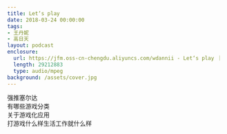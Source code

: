 ```yaml
---
title: Let‘s play
date: 2018-03-24 00:00:00
tags:
- 王丹妮
- 高日天
layout: podcast
enclosure:
  url: https://jfm.oss-cn-chengdu.aliyuncs.com/wdannii - Let‘s play ｜ The Jungle.mp3
  length: 29212883
  type: audio/mpeg
background: /assets/cover.jpg
---
```

强推塞尔达  
有哪些游戏分类  
关于游戏化应用  
打游戏什么样生活工作就什么样
